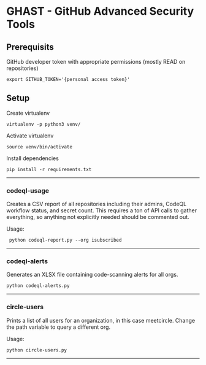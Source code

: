 # GHAST - GitHub Advanced Security Tools

## Prerequisits

GitHub developer token with appropriate permissions (mostly READ on repositories)

``` export GITHUB_TOKEN='{personal access token}' ```

## Setup

Create virtualenv

``` virtualenv -p python3 venv/ ```

Activate virtualenv

``` source venv/bin/activate ```

Install dependencies

``` pip install -r requirements.txt ```


---
### codeql-usage
Creates a CSV report of all repositories including their admins, CodeQL workflow status, and secret count.  This requires a ton of API calls to gather everything, so anything not explicitly needed should be commented out.

Usage:

``` python codeql-report.py --org isubscribed```

---

### codeql-alerts
Generates an XLSX file containing code-scanning alerts for all orgs.  

``` python codeql-alerts.py ```

---

### circle-users
Prints a list of all users for an organization, in this case meetcircle.  Change the path variable to query a different org.

Usage:

``` python circle-users.py ```

---